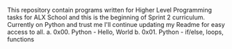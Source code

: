 This repository contain programs written for Higher Level Programming tasks for ALX School and this is the beginning of Sprint 2 curriculum. 
Currently on Python and trust me I'll continue updating my Readme for easy access to all.
a. 0x00. Python - Hello, World 
b.  0x01. Python - if/else, loops, functions
